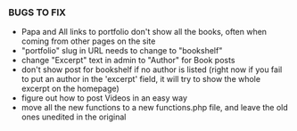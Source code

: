 ### BUGS TO FIX

- Papa and All links to portfolio don't show all the books, often when coming from other pages on the site
- "portfolio" slug in URL needs to change to "bookshelf"
- change "Excerpt" text in admin to "Author" for Book posts 
- don't show post for bookshelf if no author is listed (right now if you fail to put an author in the 'excerpt' field, it will try to show the whole excerpt on the homepage)
- figure out how to post Videos in an easy way
- move all the new functions to a new functions.php file, and leave the old ones unedited in the original
